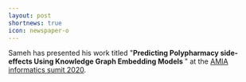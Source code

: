 ```yaml
---
layout: post
shortnews: true
icon: newspaper-o
---
```


Sameh has presented his work titled "<b>Predicting Polypharmacy side-effects Using Knowledge Graph Embedding Models
</b>" at the [AMIA informatics sumit 2020](https://www.amia.org/summit2020  ).
